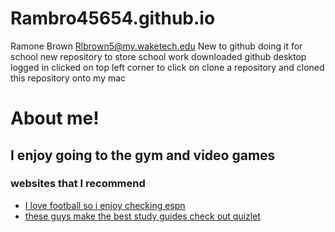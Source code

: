 # Rambro45654.github.io
Ramone Brown Rlbrown5@my.waketech.edu
New to github doing it for school
new repository to store school work
downloaded github desktop logged in clicked on top left corner to click on clone a repository and cloned this repository onto my mac 
# About me!
## I enjoy going to the gym and video games 
### websites that I recommend
- [I love football so i enjoy checking espn](www.espn.com)
- [these guys make the best study guides check out quizlet](wwww.quizlet.com)
